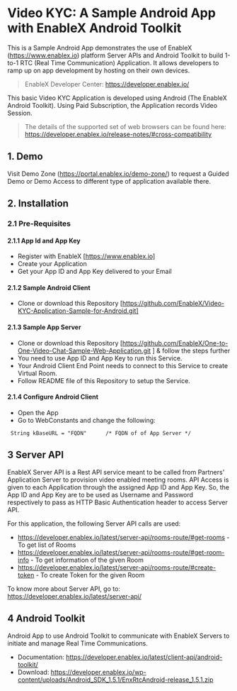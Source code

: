 # Video KYC: A Sample Android App with EnableX Android Toolkit

This is a Sample Android App demonstrates the use of EnableX (https://www.enablex.io) platform Server APIs and Android Toolkit to build 1-to-1 RTC (Real Time Communication) Application.  It allows developers to ramp up on app development by hosting on their own devices. 

> EnableX Developer Center: https://developer.enablex.io/

This basic Video KYC Application is developed using Android (The EnableX Android Toolkit). Using Paid Subscription, the Application records Video Session.

>The details of the supported set of web browsers can be found here:
https://developer.enablex.io/release-notes/#cross-compatibility

## 1. Demo

Visit Demo Zone (https://portal.enablex.io/demo-zone/) to request a Guided Demo or Demo Access to different type of application available there.

## 2. Installation

### 2.1 Pre-Requisites

#### 2.1.1 App Id and App Key 

* Register with EnableX [https://www.enablex.io] 
* Create your Application
* Get your App ID and App Key delivered to your Email


#### 2.1.2 Sample Android Client 

* Clone or download this Repository [https://github.com/EnableX/Video-KYC-Application-Sample-for-Android.git] 


#### 2.1.3 Sample App Server 

* Clone or download this Repository [https://github.com/EnableX/One-to-One-Video-Chat-Sample-Web-Application.git ] & follow the steps further 
* You need to use App ID and App Key to run this Service. 
* Your Android Client End Point needs to connect to this Service to create Virtual Room.
* Follow README file of this Repository to setup the Service.


#### 2.1.4 Configure Android Client 

* Open the App
* Go to WebConstants and change the following:
``` 
 String kBaseURL = "FQDN"      /* FQDN of of App Server */
 ```
  
## 3 Server API

EnableX Server API is a Rest API service meant to be called from Partners' Application Server to provision video enabled 
meeting rooms. API Access is given to each Application through the assigned App ID and App Key. So, the App ID and App Key 
are to be used as Username and Password respectively to pass as HTTP Basic Authentication header to access Server API.
 
For this application, the following Server API calls are used: 
* https://developer.enablex.io/latest/server-api/rooms-route/#get-rooms - To get list of Rooms
* https://developer.enablex.io/latest/server-api/rooms-route/#get-room-info - To get information of the given Room
* https://developer.enablex.io/latest/server-api/rooms-route/#create-token - To create Token for the given Room

To know more about Server API, go to:
https://developer.enablex.io/latest/server-api/


## 4 Android Toolkit

Android App to use Android Toolkit to communicate with EnableX Servers to initiate and manage Real Time Communications.  

* Documentation: https://developer.enablex.io/latest/client-api/android-toolkit/
* Download: https://developer.enablex.io/wp-content/uploads/Android_SDK_1.5.1/EnxRtcAndroid-release_1.5.1.zip

